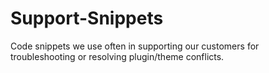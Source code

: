 # Support-Snippets
Code snippets we use often in supporting our customers for troubleshooting or resolving plugin/theme conflicts.
